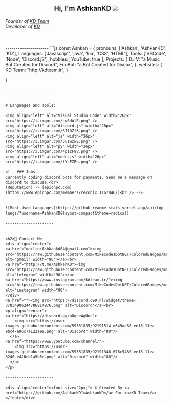 <div align="center">
<h2> Hi, I'm AshkanKD
<img src="https://emojipedia-us.s3.dualstack.us-west-1.amazonaws.com/thumbs/160/apple/76/waving-hand-sign_emoji-modifier-fitzpatrick-type-1-2_1f44b-1f3fb_1f3fb.png" width="30">
</h2>
</div>
<em>Founder of <a href="https://kdteam.ir/">KD Team</a></em></br>
<em>Developer of <a href="https://github.com/kdteam-ir">KD</a></em></br>


</br>
</br>
</br>  
---------------------
 ```js
  const Ashkan = {
  	pronouns: ['Ashkan', 'AshkanKD', 'KD'],
    	Languages: ['Javascript', 'java', 'lua', 'CSS', 'HTML'],
    	Tools: ['VSCode', 'Node', 'Discord.jS'],
    	hobbies:[
	    YouTube: true
	],  
    	Projects: {
    	      DJ V: "a Music Bot Created for Discord",
            EcoBot: "a Bot Created for Discor",
    	},
    	websites: {
    	      KD Team: "http://kdteam.ir",
	}


  }
```
---------------------


# Languages and Tools:

<img align="left" alt="Visual Studio Code" width="26px" src="https://i.imgur.com/LwSdAlE.png" />
<img align="left" alt="discord.js" width="26px" src="https://i.imgur.com/SI1DZf3.png" />
<img align="left" alt="js" width="26px" src="https://i.imgur.com/3u1wzwE.png" />
<img align="left" alt="py" width="26px" src="https://i.imgur.com/4pIzF9V.png" />
<img align="left" alt="node.js" width="26px" src="https://i.imgur.com/tYLFZBh.png" /> 

<!-- ### Jobs
Currently coding discord bots for payments. Send me a message on discord to discuss.<br>
(Reputation) -> [epicnpc.com](https://www.epicnpc.com/members/reconlx.1167846/)<br /> -->


![Most Used Languages](https://github-readme-stats.vercel.app/api/top-langs/?username=AshkanKD&layout=compact&theme=radical)

---------------------


<h2>🔗 Contact Me
<div align="center">
<a href="mailto:Ashkankd84@gmail.com"><img src="https://raw.githubusercontent.com/MikeCodesDotNET/ColoredBadges/master/svg/social/gmail.svg" alt="gmail" width="90"></a><br>
<a href="http://t.me/AshkanKD"><img src="https://raw.githubusercontent.com/MikeCodesDotNET/ColoredBadges/master/svg/social/telegram.svg" alt="telegram" width="90"></a>
<a href="https://www.instagram.com/kdteam.ir/"><img src="https://raw.githubusercontent.com/MikeCodesDotNET/ColoredBadges/master/svg/social/instagram.svg" alt="instagram" width="90">
</div>
<a href=""><img src="https://discord.c99.nl/widget/theme-3/834906244786814976.png" alt="Discord"</a><br>
<p align="center">
<a href="https://discord.gg/uUqneWgUnc">
    <img src="https://user-images.githubusercontent.com/59381835/92191514-d649ad80-ee18-11ea-9bc4-e95c7a122a99.png" alt="Discord" width="80"/>
  </a>
<a href="https://www.youtube.com/channel/">
    <img src="https://user-images.githubusercontent.com/59381835/92191346-676c5480-ee18-11ea-8240-e416eb1a5b5d.png" alt="Discord" width="80"/>
  </a>
</p>

---------------------

<div align="center"><font size="2px;"> © Created By <a href="https://github.com/AshkanKD">AshkanKD</a> For <a>KD Team</a></font></div>
